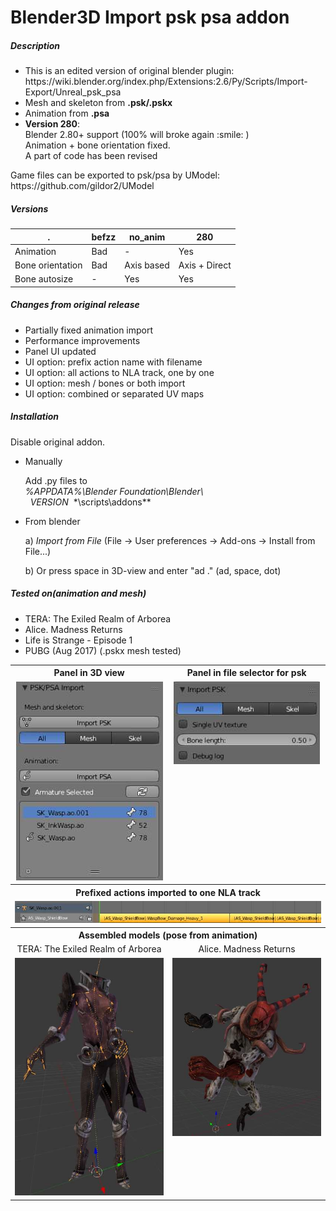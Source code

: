 Blender3D Import psk psa addon
========================

<h5>Description</h5>
<ul>
<li>This is an edited version of original blender plugin: https://wiki.blender.org/index.php/Extensions:2.6/Py/Scripts/Import-Export/Unreal_psk_psa
<li>Mesh and skeleton from <b>.psk/.pskx</b></li>
<li>Animation from <b>.psa</b></li>
<li><b>Version 280</b>:<br/>
Blender 2.80+ support (100% will broke again :smile: )<br/>
Animation + bone orientation fixed.<br/>
A part of code has been revised
</ul>
Game files can be exported to psk/psa by UModel: 
https://github.com/gildor2/UModel

<h5>Versions</h5>

. | befzz | no_anim | 280
------------ | ------ | ------- | --
Animation | Bad | - | Yes
Bone orientation | Bad | Axis based | Axis + Direct
Bone autosize | - | Yes | Yes

<h5>Changes from original release</h5>
<ul>
<li>Partially fixed animation import</li>
<li>Performance improvements</li>
<li>Panel UI updated</li>
<li>UI option: prefix action name with filename</li>
<li>UI option: all actions to NLA track, one by one</li>
<li>UI option: mesh / bones or both import</li>
<li>UI option: combined or separated UV maps</li>
</ul>

<h5>Installation</h5>
Disable original addon.

* Manually  

    Add .py files to  
   *%APPDATA%\Blender Foundation\Blender\\* &nbsp;&nbsp;*VERSION*&nbsp;&nbsp;*\scripts\addons** 
  
* From blender  
 
  a) *Import from File* (File -> User preferences -> Add-ons -> Install from File...)  
  
  b) Or press space in 3D-view and enter "ad ." (ad, space, dot)

<h5>Tested on(animation and mesh)</h5>
<ul>
<li>TERA: The Exiled Realm of Arborea</li>
<li>Alice. Madness Returns</li>
<li>Life is Strange - Episode 1</li>
<li>PUBG (Aug 2017) (.pskx mesh tested)</li>
</ul>

<table><tbody>
<tr><th> Panel in 3D view </th><th> Panel in file selector for psk </th></tr>
<tr>
<td valign="top" align="center"><img alt="[Panel in 3D view]" src="https://github.com/Befzz/blender3d_import_psk_psa/blob/latest/imgs/panel.jpg"/></td>
<td valign="top" align="center"><img alt="[Panel in file selector]" src="https://github.com/Befzz/blender3d_import_psk_psa/blob/latest/imgs/psk_file_options.jpg"/></td>
</tr>
<tr><th colspan="2">Prefixed actions imported to one NLA track</th></tr>
<tr><td colspan="2" valign="top" align="center"><img alt="[Panel in 3D view]" src="https://github.com/Befzz/blender3d_import_psk_psa/blob/latest/imgs/nla_track.jpg"/>
</td></tr>
<tr><th colspan="2">Assembled models (pose from animation)</th></tr>
<tr><td align="center">TERA: The Exiled Realm of Arborea</td><td align="center">Alice. Madness Returns</td></tr>
<tr><td valign="top"><img alt="[TERA: The Exiled Realm of Arborea]" src="https://github.com/Befzz/blender3d_import_psk_psa/blob/latest/imgs/tera_test.jpg"/></td>
<td valign="top"><img alt="[Alice. Madness Returns]" src="https://github.com/Befzz/blender3d_import_psk_psa/blob/latest/imgs/alice_test.jpg"/></td>
</tr></tbody></table>
